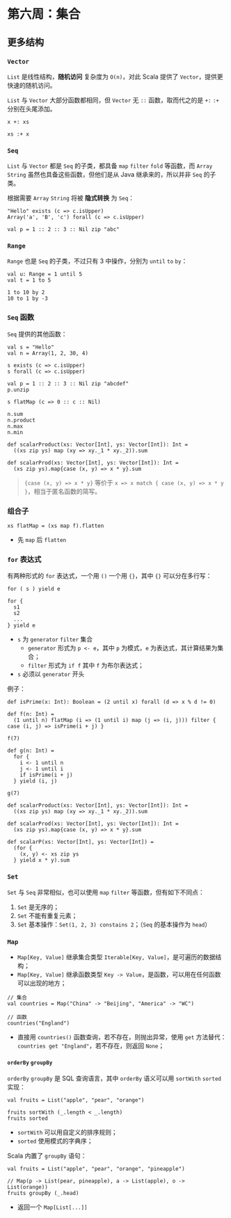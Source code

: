 # 第六周：集合

## 更多结构

### `Vector`

`List` 是线性结构，**随机访问** 复杂度为 `O(n)`，对此 Scala 提供了 `Vector`，提供更快速的随机访问。

`List` 与 `Vector` 大部分函数都相同，但 `Vector` 无 `::` 函数，取而代之的是 `+:` `:+` 分别在头尾添加。

```
x +: xs

xs :+ x
```

### `Seq`

`List` 与 `Vector` 都是 `Seq` 的子类，都具备 `map` `filter` `fold` 等函数，而 `Array` `String` 虽然也具备这些函数，但他们是从 Java 继承来的，所以并非 `Seq` 的子类。

根据需要 `Array` `String` 将被 **隐式转换** 为 `Seq`：

```
"Hello" exists (c => c.isUpper)
Array('a', 'B', 'c') forall (c => c.isUpper)

val p = 1 :: 2 :: 3 :: Nil zip "abc"
```

### `Range`

`Range` 也是 `Seq` 的子类，不过只有 3 中操作，分别为 `until` `to` `by`：

```
val u: Range = 1 until 5
val t = 1 to 5

1 to 10 by 2
10 to 1 by -3
```

### `Seq` 函数

`Seq` 提供的其他函数：

```
val s = "Hello"
val n = Array(1, 2, 30, 4)

s exists (c => c.isUpper)
s forall (c => c.isUpper)

val p = 1 :: 2 :: 3 :: Nil zip "abcdef"
p.unzip

s flatMap (c => 0 :: c :: Nil)

n.sum
n.product
n.max
n.min
```

```
def scalarProduct(xs: Vector[Int], ys: Vector[Int]): Int =
  ((xs zip ys) map (xy => xy._1 * xy._2)).sum

def scalarProd(xs: Vector[Int], ys: Vector[Int]): Int =
  (xs zip ys).map{case (x, y) => x * y}.sum
```

> `{case (x, y) => x * y}` 等价于 `x => x match { case (x, y) => x * y }`，相当于匿名函数的简写。

### 组合子

`xs flatMap = (xs map f).flatten`

* 先 `map` 后 `flatten`

### `for` 表达式

有两种形式的 `for` 表达式，一个用 `()` 一个用 `{}`，其中 `{}` 可以分在多行写：

```
for ( s ) yield e

for {
  s1
  s2
  ...
} yield e
```

* `s` 为 `generator` `filter` 集合
  + `generator` 形式为 `p <- e`，其中 `p` 为模式，`e` 为表达式，其计算结果为集合；
  + `filter` 形式为 `if f` 其中 `f` 为布尔表达式；
* `s` 必须以 `generator` 开头

例子：

```
def isPrime(x: Int): Boolean = (2 until x) forall (d => x % d != 0)

def f(n: Int) =
  (1 until n) flatMap (i => (1 until i) map (j => (i, j))) filter { case (i, j) => isPrime(i + j) }

f(7)

def g(n: Int) =
  for {
    i <- 1 until n
    j <- 1 until i
    if isPrime(i + j)
  } yield (i, j)

g(7)
```

```
def scalarProduct(xs: Vector[Int], ys: Vector[Int]): Int =
  ((xs zip ys) map (xy => xy._1 * xy._2)).sum

def scalarProd(xs: Vector[Int], ys: Vector[Int]): Int =
  (xs zip ys).map{case (x, y) => x * y}.sum

def scalarP(xs: Vector[Int], ys: Vector[Int]) =
  (for {
    (x, y) <- xs zip ys
  } yield x * y).sum
```

### `Set`

`Set` 与 `Seq` 非常相似，也可以使用 `map` `filter` 等函数，但有如下不同点：

1. `Set` 是无序的；
2. `Set` 不能有重复元素；
3. `Set` 基本操作：`Set(1, 2, 3) constains 2`；（`Seq` 的基本操作为 `head`）

### `Map`

* `Map[Key, Value]` 继承集合类型 `Iterable[Key, Value]`，是可遍历的数据结构；
* `Map[Key, Value]` 继承函数类型 `Key -> Value`，是函数，可以用在任何函数可以出现的地方；

```
// 集合
val countries = Map("China" -> "Beijing", "America" -> "WC")

// 函数
countries("England")
```

* 直接用 `countries()` 函数查询，若不存在，则抛出异常，使用 `get` 方法替代：`countries get "England"`，若不存在，则返回 `None`；

#### `orderBy` `groupBy`

`orderBy` `groupBy` 是 SQL 查询语言，其中 `orderBy` 语义可以用 `sortWith` `sorted` 实现：

```
val fruits = List("apple", "pear", "orange")

fruits sortWith (_.length < _.length)
fruits sorted
```
* `sortWith` 可以用自定义的排序规则；
* `sorted` 使用模式的字典序；

Scala 内置了 `groupBy` 语句：

```
val fruits = List("apple", "pear", "orange", "pineapple")

// Map(p -> List(pear, pineapple), a -> List(apple), o -> List(orange))
fruits groupBy (_.head)
```
* 返回一个 `Map[List[...]]`
